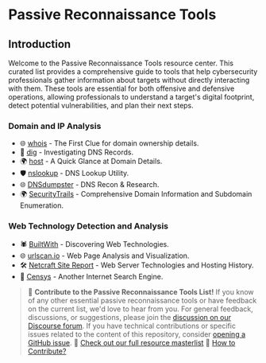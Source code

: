 # Passive Reconnaissance Tools

## Introduction

Welcome to the Passive Reconnaissance Tools resource center. This curated list provides a comprehensive guide to tools that help cybersecurity professionals gather information about targets without directly interacting with them. These tools are essential for both offensive and defensive operations, allowing professionals to understand a target's digital footprint, detect potential vulnerabilities, and plan their next steps.

### Domain and IP Analysis

* 🌐 [whois](https://www.iana.org/whois) - The First Clue for domain ownership details.
* 📡 [dig](https://linux.die.net/man/1/dig) - Investigating DNS Records.
* 🌍 [host](https://linux.die.net/man/1/host) - A Quick Glance at Domain Details.
* 🛡️ [nslookup](https://docs.microsoft.com/en-us/windows-server/administration/windows-commands/nslookup) - DNS Lookup Utility.
* 🌐 [DNSdumpster](https://dnsdumpster.com/) - DNS Recon & Research.
* 🌍 [SecurityTrails](https://securitytrails.com/) - Comprehensive Domain Information and Subdomain Enumeration.

### Web Technology Detection and Analysis

* 🕷️ [BuiltWith](https://builtwith.com/) - Discovering Web Technologies.
* 🌐 [urlscan.io](https://urlscan.io/) - Web Page Analysis and Visualization.
* 🛠️ [Netcraft Site Report](https://www.netcraft.com/) - Web Server Technologies and Hosting History.
* 📡 [Censys](https://censys.io/) - Another Internet Search Engine.

> 💬 **Contribute to the Passive Reconnaissance Tools List!**
> If you know of any other essential passive reconnaissance tools or have feedback on the current list, we'd love to hear from you. For general feedback, discussions, or suggestions, please join the [discussion on our Discourse forum](https://community.crushingsecurity.com/t/passive-reconnaissance-tools-discussion/123). If you have technical contributions or specific issues related to the content of this repository, consider [opening a GitHub issue](https://github.com/crushing-security/Crushing-Security-Community/issues).
>🔗 [Check out our full resource masterlist](https://community.crushingsecurity.com/t/comunity-resource-masterlist/90)
>📖 [How to Contribute?](https://community.crushingsecurity.com/t/about-the-resources-category/84)
